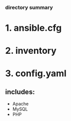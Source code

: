 ### directory summary
# 1. ansible.cfg

# 2. inventory
 
# 3. config.yaml

## includes:
- Apache
- MySQL
- PHP
